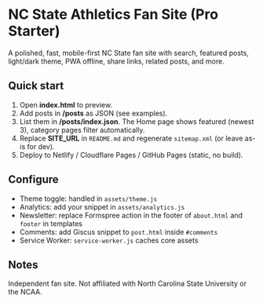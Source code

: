# NC State Athletics Fan Site (Pro Starter)

A polished, fast, mobile-first NC State fan site with search, featured posts, light/dark theme, PWA offline, share links, related posts, and more.

## Quick start
1. Open **index.html** to preview.
2. Add posts in **/posts** as JSON (see examples).
3. List them in **/posts/index.json**. The Home page shows featured (newest 3), category pages filter automatically.
4. Replace **SITE_URL** in `README.md` and regenerate `sitemap.xml` (or leave as-is for dev).
5. Deploy to Netlify / Cloudflare Pages / GitHub Pages (static, no build).

## Configure
- Theme toggle: handled in `assets/theme.js`
- Analytics: add your snippet in `assets/analytics.js`
- Newsletter: replace Formspree action in the footer of `about.html` and `footer` in templates
- Comments: add Giscus snippet to `post.html` inside `#comments`
- Service Worker: `service-worker.js` caches core assets

## Notes
Independent fan site. Not affiliated with North Carolina State University or the NCAA.
